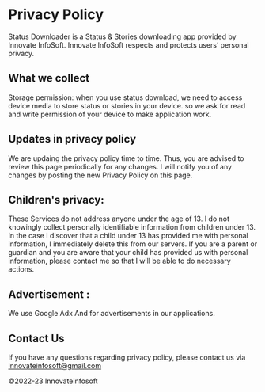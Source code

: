 
# Privacy Policy

Status Downloader is a Status & Stories downloading app provided by Innovate InfoSoft. Innovate InfoSoft respects and protects users’ personal privacy. 


## What we collect
Storage permission: when you use status download, we need to access device media to store status or stories in your device. so we ask for read and write permission of your device to make application work.

## Updates in privacy policy
 We are updaing the privacy policy time to time. Thus, you are advised to review this page periodically for any changes. I will notify you of any changes by posting the new Privacy Policy on this page.

## Children's privacy:

These Services do not address anyone under the age of 13. I do not knowingly collect personally identifiable information from children under 13. In the case I discover that a child under 13 has provided me with personal information, I immediately delete this from our servers. If you are a parent or guardian and you are aware that your child has provided us with personal information, please contact me so that I will be able to do necessary actions.

## Advertisement :
We use Google Adx And for advertisements in our applications.

## Contact Us
If you have any questions regarding privacy policy, please contact us via innovateinfosoft@gmail.com 









©2022-23 Innovateinfosoft
